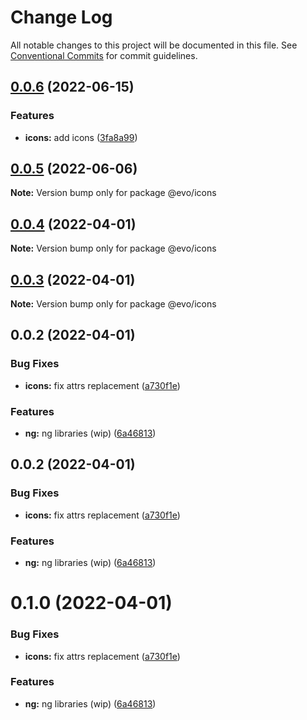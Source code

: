 # Change Log

All notable changes to this project will be documented in this file.
See [Conventional Commits](https://conventionalcommits.org) for commit guidelines.

## [0.0.6](https://github.com/evotor/evo-frontend/compare/@evo/icons@0.0.5...@evo/icons@0.0.6) (2022-06-15)


### Features

* **icons:** add icons ([3fa8a99](https://github.com/evotor/evo-frontend/commit/3fa8a9990251ad05f3a4324a84d5077d8bcff0c9))





## [0.0.5](https://github.com/evotor/evo-frontend/compare/@evo/icons@0.0.4...@evo/icons@0.0.5) (2022-06-06)

**Note:** Version bump only for package @evo/icons





## [0.0.4](https://github.com/evotor/evo-frontend/compare/@evo/icons@0.0.3...@evo/icons@0.0.4) (2022-04-01)

**Note:** Version bump only for package @evo/icons





## [0.0.3](https://github.com/evotor/evo-frontend/compare/@evo/icons@0.0.2...@evo/icons@0.0.3) (2022-04-01)

**Note:** Version bump only for package @evo/icons





## 0.0.2 (2022-04-01)


### Bug Fixes

* **icons:** fix attrs replacement ([a730f1e](https://github.com/evotor/evo-frontend/commit/a730f1e4d4e7d74c20f12831c21609d424d1b895))


### Features

* **ng:** ng libraries (wip) ([6a46813](https://github.com/evotor/evo-frontend/commit/6a4681319e929ff48bab235d24dda70d7a333dca))





## 0.0.2 (2022-04-01)


### Bug Fixes

* **icons:** fix attrs replacement ([a730f1e](https://github.com/evotor/evo-frontend/commit/a730f1e4d4e7d74c20f12831c21609d424d1b895))


### Features

* **ng:** ng libraries (wip) ([6a46813](https://github.com/evotor/evo-frontend/commit/6a4681319e929ff48bab235d24dda70d7a333dca))





# 0.1.0 (2022-04-01)


### Bug Fixes

* **icons:** fix attrs replacement ([a730f1e](https://github.com/evotor/evo-frontend/commit/a730f1e4d4e7d74c20f12831c21609d424d1b895))


### Features

* **ng:** ng libraries (wip) ([6a46813](https://github.com/evotor/evo-frontend/commit/6a4681319e929ff48bab235d24dda70d7a333dca))
